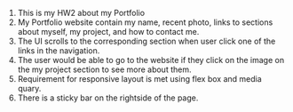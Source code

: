 1. This is my HW2 about my Portfolio
2. My Portfolio website contain my name, recent photo, links to sections about myself, my project, and how to contact me.
3. The UI scrolls to the corresponding section when user click one of the links in the navigation.
4. The user would be able to go to the website if they click on the image on the my project section to see more about them.
5. Requirement for responsive layout is met using flex box and media quary.
6. There is a sticky bar on the rightside of the page.
